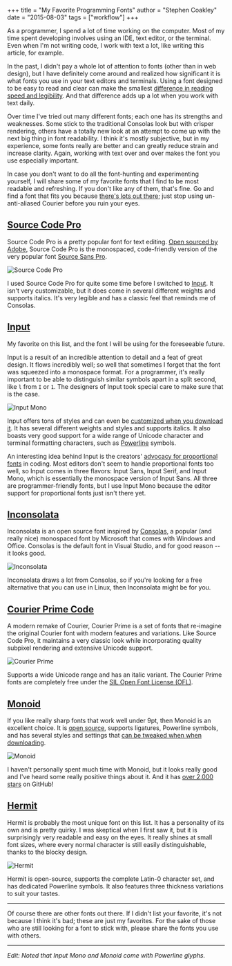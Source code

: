 +++
title = "My Favorite Programming Fonts"
author = "Stephen Coakley"
date = "2015-08-03"
tags = ["workflow"]
+++

As a programmer, I spend a lot of time working on the computer. Most of my time spent developing involves using an IDE, text editor, or the terminal. Even when I'm not writing code, I work with text a lot, like writing this article, for example.

In the past, I didn't pay a whole lot of attention to fonts (other than in web design), but I have definitely come around and realized how significant it is what fonts you use in your text editors and terminals. Using a font designed to be easy to read and clear can make the smallest [difference in reading speed and legibility](http://blog.codinghorror.com/comparing-font-legibility/). And that difference adds up a lot when you work with text daily.

Over time I've tried out many different fonts; each one has its strengths and weaknesses. Some stick to the traditional Consolas look but with crisper rendering, others have a totally new look at an attempt to come up with the next big thing in font readability. I think it's mostly subjective, but in my experience, some fonts really are better and can greatly reduce strain and increase clarity. Again, working with text over and over makes the font you use especially important.

In case you don't want to do all the font-hunting and experimenting yourself, I will share some of my favorite fonts that I find to be most readable and refreshing. If you don't like any of them, that's fine. Go and find a font that fits you because [there's lots out there](http://www.slant.co/topics/67/~what-are-the-best-programming-fonts); just stop using un-anti-aliased Courier before you ruin your eyes.

## [Source Code Pro](http://adobe-fonts.github.io/source-code-pro/)
Source Code Pro is a pretty popular font for text editing. [Open sourced by Adobe](https://github.com/adobe-fonts/source-code-pro), Source Code Pro is the monospaced, code-friendly version of the very popular font [Source Sans Pro](http://adobe-fonts.github.io/source-sans-pro/).

![Source Code Pro](/content/images/2015-08-03-source-code-pro.png)

I used Source Code Pro for quite some time before I switched to [Input](#input). It isn't very customizable, but it does come in several different weights and supports italics. It's very legible and has a classic feel that reminds me of Consolas.

## <a name="input"/>[Input](http://input.fontbureau.com/)
My favorite on this list, and the font I will be using for the foreseeable future.

Input is a result of an incredible attention to detail and a feat of great design. It flows incredibly well; so well that sometimes I forget that the font was squeezed into a monospace format. For a programmer, it's really important to be able to distinguish similar symbols apart in a split second, like `l` from `I` or `1`. The designers of Input took special care to make sure that is the case.

![Input Mono](/content/images/2015-08-03-input-mono.png)

Input offers tons of styles and can even be [customized when you download it](http://input.fontbureau.com/preview/). It has several different weights and styles and supports italics. It also boasts very good support for a wide range of Unicode character and terminal formatting characters, such as [Powerline](https://github.com/powerline/powerline) symbols.

An interesting idea behind Input is the creators' [advocacy for proportional fonts](http://input.fontbureau.com/info/) in coding. Most editors don't seem to handle proportional fonts too well, so Input comes in three flavors: Input Sans, Input Serif, and Input Mono, which is essentially the monospace version of Input Sans. All three are programmer-friendly fonts, but I use Input Mono because the editor support for proportional fonts just isn't there yet.

## [Inconsolata](http://www.levien.com/type/myfonts/inconsolata.html)
Inconsolata is an open source font inspired by [Consolas](https://www.microsoft.com/typography/fonts/family.aspx?FID=300), a popular (and really nice) monospaced font by Microsoft that comes with Windows and Office. Consolas is the default font in Visual Studio, and for good reason -- it looks good.

![Inconsolata](/content/images/2015-08-03-inconsolata.png)

Inconsolata draws a lot from Consolas, so if you're looking for a free alternative that you can use in Linux, then Inconsolata might be for you.

## [Courier Prime Code](http://quoteunquoteapps.com/courierprime/#code-sans)
A modern remake of Courier, Courier Prime is a set of fonts that re-imagine the original Courier font with modern features and variations. Like Source Code Pro, it maintains a very classic look while incorporating quality subpixel rendering and extensive Unicode support.

![Courier Prime](/content/images/2015-08-03-courier-prime.png)

Supports a wide Unicode range and has an italic variant. The Courier Prime fonts are completely free under the [SIL Open Font License (OFL)](http://scripts.sil.org/OFL).

## [Monoid](http://larsenwork.com/monoid/)
If you like really sharp fonts that work well under 9pt, then Monoid is an excellent choice. It is [open source](https://github.com/larsenwork/monoid), supports ligatures, Powerline symbols, and has several styles and settings that [can be tweaked when when downloading](http://larsenwork.com/monoid/#settings).

![Monoid](/content/images/2015-08-03-monoid.png)

I haven't personally spent much time with Monoid, but it looks really good and I've heard some really positive things about it. And it has [over 2,000 stars](https://github.com/larsenwork/monoid/stargazers) on GitHub!

## [Hermit](https://pcaro.es/p/hermit/)
Hermit is probably the most unique font on this list. It has a personality of its own and is pretty quirky. I was skeptical when I first saw it, but it is surprisingly very readable and easy on the eyes. It really shines at small font sizes, where every normal character is still easily distinguishable, thanks to the blocky design.

![Hermit](/content/images/2015-08-03-hermit.png)

Hermit is open-source, supports the complete Latin-0 character set, and has dedicated Powerline symbols. It also features three thickness variations to suit your tastes.

---

Of course there are other fonts out there. If I didn't list your favorite, it's not because I think it's bad; these are just my favorites. For the sake of those who are still looking for a font to stick with, please share the fonts you use with others.

---

*Edit: Noted that Input Mono and Monoid come with Powerline glyphs.*
